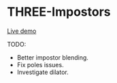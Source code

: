 # THREE-Impostors

[Live demo](https://aifanatic.github.io/THREE-Impostors/dist/index.html)

TODO:
- Better impostor blending.
- Fix poles issues.
- Investigate dilator.